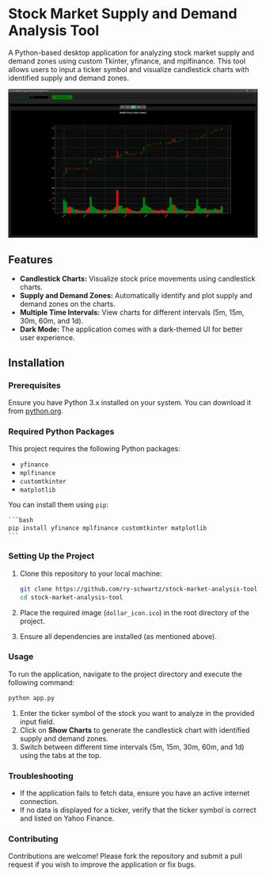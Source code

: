 # Stock Market Supply and Demand Analysis Tool

A Python-based desktop application for analyzing stock market supply and demand zones using custom Tkinter, yfinance, and mplfinance. This tool allows users to input a ticker symbol and visualize candlestick charts with identified supply and demand zones.

![App Screenshot](screenshot.png)

## Features

- **Candlestick Charts:** Visualize stock price movements using candlestick charts.
- **Supply and Demand Zones:** Automatically identify and plot supply and demand zones on the charts.
- **Multiple Time Intervals:** View charts for different intervals (5m, 15m, 30m, 60m, and 1d).
- **Dark Mode:** The application comes with a dark-themed UI for better user experience.

## Installation

### Prerequisites

Ensure you have Python 3.x installed on your system. You can download it from [python.org](https://www.python.org/).

### Required Python Packages

This project requires the following Python packages:
- `yfinance`
- `mplfinance`
- `customtkinter`
- `matplotlib`

You can install them using `pip`:

    ```bash
    pip install yfinance mplfinance customtkinter matplotlib
    ```

### Setting Up the Project

1. Clone this repository to your local machine:

   ```bash
   git clone https://github.com/ry-schwartz/stock-market-analysis-tool.git
   cd stock-market-analysis-tool
   ```

2. Place the required image (`dollar_icon.ico`) in the root directory of the project.

3. Ensure all dependencies are installed (as mentioned above).

### Usage

To run the application, navigate to the project directory and execute the following command:

   ```bash
   python app.py
   ```

1. Enter the ticker symbol of the stock you want to analyze in the provided input field.
2. Click on **Show Charts** to generate the candlestick chart with identified supply and demand zones.
3. Switch between different time intervals (5m, 15m, 30m, 60m, and 1d) using the tabs at the top.

### Troubleshooting

- If the application fails to fetch data, ensure you have an active internet connection.
- If no data is displayed for a ticker, verify that the ticker symbol is correct and listed on Yahoo Finance.

### Contributing

Contributions are welcome! Please fork the repository and submit a pull request if you wish to improve the application or fix bugs.


